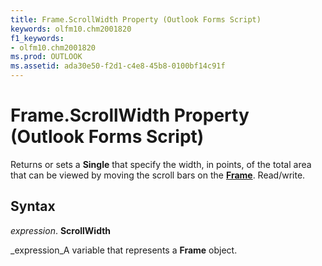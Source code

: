 ```yaml
---
title: Frame.ScrollWidth Property (Outlook Forms Script)
keywords: olfm10.chm2001820
f1_keywords:
- olfm10.chm2001820
ms.prod: OUTLOOK
ms.assetid: ada30e50-f2d1-c4e8-45b8-0100bf14c91f
---
```



# Frame.ScrollWidth Property (Outlook Forms Script)

Returns or sets a  **Single** that specify the width, in points, of the total area that can be viewed by moving the scroll bars on the **[Frame](frame-object-outlook-forms-script.md)**. Read/write.


## Syntax

 _expression_. **ScrollWidth**

 _expression_A variable that represents a  **Frame** object.


